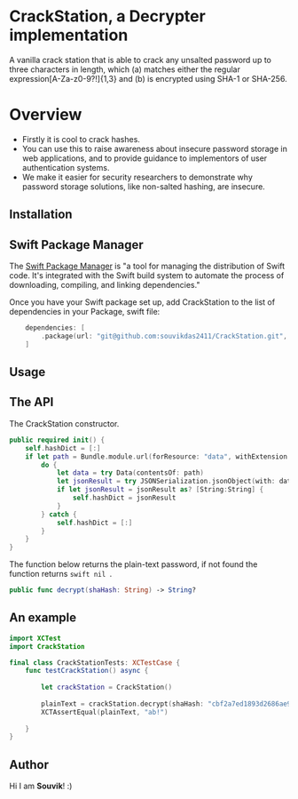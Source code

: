 # CrackStation, a Decrypter implementation 

A vanilla crack station that is able to crack any unsalted password up to three characters in length, which (a) matches either the regular expression[A-Za-z0-9?!]{1,3} and (b) is encrypted using SHA-1 or SHA-256.

# Overview

* Firstly it is cool to crack hashes. 
* You can use this to raise awareness about insecure password storage in web applications, and to provide guidance to implementors of user authentication systems. 
* We make it easier for security researchers to demonstrate why password storage solutions, like non-salted hashing, are insecure. 

## Installation

## Swift Package Manager
The [Swift Package Manager](https://www.swift.org/package-manager) is "a tool for managing the distribution of Swift code. It's integrated with the Swift build system to automate the process of downloading, compiling, and linking dependencies."

Once you have your Swift package set up, add CrackStation to the list of dependencies in your Package, swift file:

```swift
    dependencies: [
        .package(url: "git@github.com:souvikdas2411/CrackStation.git", from: "1.2.0"),
    ]
```

## Usage
## The API
The CrackStation constructor.
```swift
public required init() {
    self.hashDict = [:]
    if let path = Bundle.module.url(forResource: "data", withExtension: "json") {
        do {
            let data = try Data(contentsOf: path)
            let jsonResult = try JSONSerialization.jsonObject(with: data)
            if let jsonResult = jsonResult as? [String:String] {
                self.hashDict = jsonResult
            }
        } catch {
            self.hashDict = [:]
        }
    }
}
```
The function below returns the plain-text password, if not found the function returns ```swift nil ```.
```swift
public func decrypt(shaHash: String) -> String?
```
## An example
```swift
import XCTest
import CrackStation

final class CrackStationTests: XCTestCase {
    func testCrackStation() async {
    
        let crackStation = CrackStation()
        
        plainText = crackStation.decrypt(shaHash: "cbf2a7ed1893d2686ae9ec75712d340c8b9f50e7bcd7698ee43ea2e3b42e3911")
        XCTAssertEqual(plainText, "ab!")
        
    }
}
```

## Author
Hi I am **Souvik**! :) 

